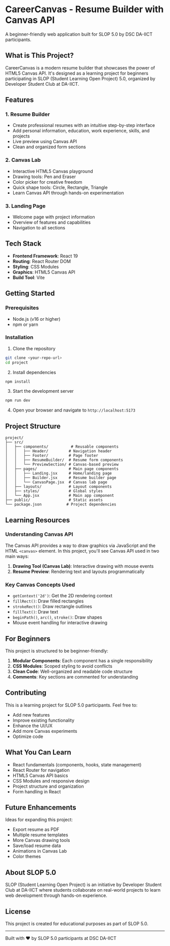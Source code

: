 # CareerCanvas - Resume Builder with Canvas API

A beginner-friendly web application built for SLOP 5.0 by DSC DA-IICT participants.

## What is This Project?

CareerCanvas is a modern resume builder that showcases the power of HTML5 Canvas API. It's designed as a learning project for beginners participating in SLOP (Student Learning Open Project) 5.0, organized by Developer Student Club at DA-IICT.

## Features

### 1. Resume Builder
- Create professional resumes with an intuitive step-by-step interface
- Add personal information, education, work experience, skills, and projects
- Live preview using Canvas API
- Clean and organized form sections

### 2. Canvas Lab
- Interactive HTML5 Canvas playground
- Drawing tools: Pen and Eraser
- Color picker for creative freedom
- Quick shape tools: Circle, Rectangle, Triangle
- Learn Canvas API through hands-on experimentation

### 3. Landing Page
- Welcome page with project information
- Overview of features and capabilities
- Navigation to all sections

## Tech Stack

- **Frontend Framework**: React 19
- **Routing**: React Router DOM
- **Styling**: CSS Modules
- **Graphics**: HTML5 Canvas API
- **Build Tool**: Vite

## Getting Started

### Prerequisites
- Node.js (v16 or higher)
- npm or yarn

### Installation

1. Clone the repository
```bash
git clone <your-repo-url>
cd project
```

2. Install dependencies
```bash
npm install
```

3. Start the development server
```bash
npm run dev
```

4. Open your browser and navigate to `http://localhost:5173`

## Project Structure

```
project/
├── src/
│   ├── components/          # Reusable components
│   │   ├── Header/         # Navigation header
│   │   ├── Footer/         # Page footer
│   │   ├── ResumeBuilder/  # Resume form components
│   │   └── PreviewSection/ # Canvas-based preview
│   ├── pages/              # Main page components
│   │   ├── Landing.jsx     # Home/landing page
│   │   ├── Builder.jsx     # Resume builder page
│   │   └── CanvasPage.jsx  # Canvas lab page
│   ├── layouts/            # Layout components
│   ├── styles/             # Global styles
│   └── App.jsx             # Main app component
├── public/                 # Static assets
└── package.json           # Project dependencies
```

## Learning Resources

### Understanding Canvas API

The Canvas API provides a way to draw graphics via JavaScript and the HTML `<canvas>` element. In this project, you'll see Canvas API used in two main ways:

1. **Drawing Tool (Canvas Lab)**: Interactive drawing with mouse events
2. **Resume Preview**: Rendering text and layouts programmatically

### Key Canvas Concepts Used

- `getContext('2d')`: Get the 2D rendering context
- `fillRect()`: Draw filled rectangles
- `strokeRect()`: Draw rectangle outlines
- `fillText()`: Draw text
- `beginPath()`, `arc()`, `stroke()`: Draw shapes
- Mouse event handling for interactive drawing

## For Beginners

This project is structured to be beginner-friendly:

1. **Modular Components**: Each component has a single responsibility
2. **CSS Modules**: Scoped styling to avoid conflicts
3. **Clean Code**: Well-organized and readable code structure
4. **Comments**: Key sections are commented for understanding

## Contributing

This is a learning project for SLOP 5.0 participants. Feel free to:

- Add new features
- Improve existing functionality
- Enhance the UI/UX
- Add more Canvas experiments
- Optimize code

## What You Can Learn

- React fundamentals (components, hooks, state management)
- React Router for navigation
- HTML5 Canvas API basics
- CSS Modules and responsive design
- Project structure and organization
- Form handling in React

## Future Enhancements

Ideas for expanding this project:

- Export resume as PDF
- Multiple resume templates
- More Canvas drawing tools
- Save/load resume data
- Animations in Canvas Lab
- Color themes

## About SLOP 5.0

SLOP (Student Learning Open Project) is an initiative by Developer Student Club at DA-IICT where students collaborate on real-world projects to learn web development through hands-on experience.

## License

This project is created for educational purposes as part of SLOP 5.0.

---

Built with ❤️ by SLOP 5.0 participants at DSC DA-IICT
